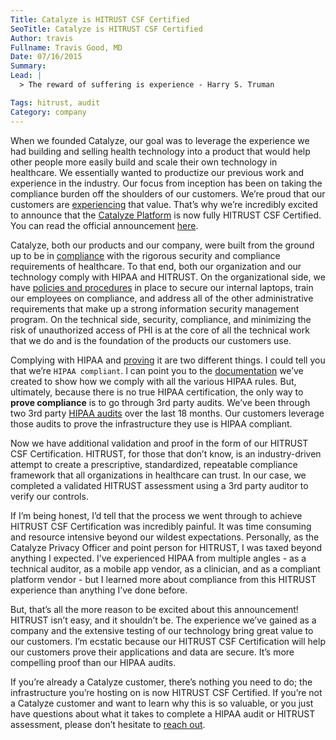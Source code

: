 ```yaml
---
Title: Catalyze is HITRUST CSF Certified
SeoTitle: Catalyze is HITRUST CSF Certified
Author: travis
Fullname: Travis Good, MD
Date: 07/16/2015
Summary: 
Lead: |
  > The reward of suffering is experience - Harry S. Truman

Tags: hitrust, audit
Category: company
---
```


When we founded Catalyze, our goal was to leverage the experience we had building and selling health technology into a product that would help other people more easily build and scale their own technology in healthcare. We essentially wanted to productize our previous work and experience in the industry. Our focus from inception has been on taking the compliance burden off the shoulders of our customers. We’re proud that our customers are [experiencing](https://catalyze.io/proof) that value. That’s why we’re incredibly excited to announce that the [Catalyze Platform](https://catalyze.io/products) is now fully HITRUST CSF Certified. You can read the official announcement [here](http://www.prweb.com/releases/2015/07/prweb12851981.htm).

Catalyze, both our products and our company, were built from the ground up to be in [compliance](https://catalyze.io/hipaa-compliance) with the rigorous security and compliance requirements of healthcare. To that end, both our organization and our technology comply with HIPAA and HITRUST. On the organizational side, we have [policies and procedures](https://catalyzeio.github.io/policies/) in place to secure our internal laptops, train our employees on compliance, and address all of the other administrative requirements that make up a strong information security management program. On the technical side, security, compliance, and minimizing the risk of unauthorized access of PHI is at the core of all the technical work that we do and is the foundation of the products our customers use.

Complying with HIPAA and [proving](https://catalyze.io/learn/proving-hipaa-compliance) it are two different things. I could tell you that we’re `HIPAA compliant`. I can point you to the [documentation](https://hipaa.catalyze.io/) we’ve created to show how we comply with all the various HIPAA rules. But, ultimately, because there is no true HIPAA certification, the only way to **prove compliance** is to go through 3rd party audits. We’ve been through two 3rd party [HIPAA audits](https://catalyze.io/blog/what-does-it-take-to-be-a-100-hipaa-compliant-cloud-company/) over the last 18 months. Our customers leverage those audits to prove the infrastructure they use is HIPAA compliant.

Now we have additional validation and proof in the form of our HITRUST CSF Certification. HITRUST, for those that don’t know, is an industry-driven attempt to create a prescriptive, standardized, repeatable compliance framework that all organizations in healthcare can trust. In our case, we completed a validated HITRUST assessment using a 3rd party auditor to verify our controls.

If I’m being honest, I’d tell that the process we went through to achieve HITRUST CSF Certification was incredibly painful. It was time consuming and resource intensive beyond our wildest expectations. Personally, as the Catalyze Privacy Officer and point person for HITRUST, I was taxed beyond anything I expected. I’ve experienced HIPAA from multiple angles - as a technical auditor, as a mobile app vendor, as a clinician, and as a compliant platform  vendor - but I learned more about compliance from this HITRUST experience than anything I’ve done before.

But, that’s all the more reason to be excited about this announcement! HITRUST isn’t easy, and it shouldn’t be. The experience we’ve gained as a company and the extensive testing of our technology bring great value to our customers. I’m ecstatic because our HITRUST CSF Certification will help our customers prove their applications and data are secure. It’s more compelling proof than our HIPAA audits.

If you’re already a Catalyze customer, there’s nothing you need to do; the infrastructure you’re hosting on is now HITRUST CSF Certified. If you’re not a Catalyze customer and want to learn why this is so valuable, or you just have questions about what it takes to complete a HIPAA audit or HITRUST assessment, please don’t hesitate to [reach out](mailto:sales@catalyze.io).


